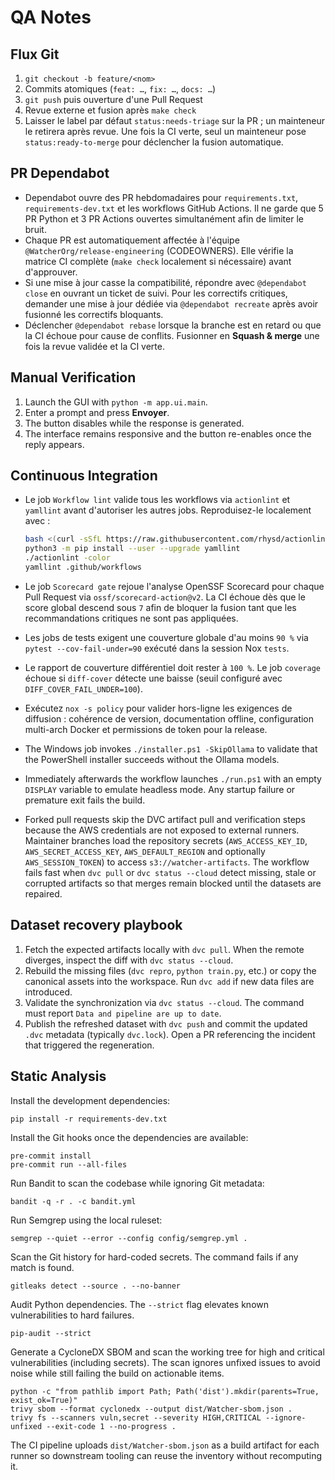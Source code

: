 # QA Notes

## Flux Git

1. `git checkout -b feature/<nom>`
2. Commits atomiques (`feat: …`, `fix: …`, `docs: …`)
3. `git push` puis ouverture d'une Pull Request
4. Revue externe et fusion après `make check`
5. Laisser le label par défaut `status:needs-triage` sur la PR ; un mainteneur le
   retirera après revue. Une fois la CI verte, seul un mainteneur pose
   `status:ready-to-merge` pour déclencher la fusion automatique.

## PR Dependabot

* Dependabot ouvre des PR hebdomadaires pour `requirements.txt`, `requirements-dev.txt`
  et les workflows GitHub Actions. Il ne garde que 5 PR Python et 3 PR Actions
  ouvertes simultanément afin de limiter le bruit.
* Chaque PR est automatiquement affectée à l'équipe `@WatcherOrg/release-engineering`
  (CODEOWNERS). Elle vérifie la matrice CI complète (`make check` localement si
  nécessaire) avant d'approuver.
* Si une mise à jour casse la compatibilité, répondre avec `@dependabot close`
  en ouvrant un ticket de suivi. Pour les correctifs critiques, demander une
  mise à jour dédiée via `@dependabot recreate` après avoir fusionné les
  correctifs bloquants.
* Déclencher `@dependabot rebase` lorsque la branche est en retard ou que la CI
  échoue pour cause de conflits. Fusionner en **Squash & merge** une fois la
  revue validée et la CI verte.

## Manual Verification

1. Launch the GUI with `python -m app.ui.main`.
2. Enter a prompt and press **Envoyer**.
3. The button disables while the response is generated.
4. The interface remains responsive and the button re-enables once the reply appears.

## Continuous Integration

* Le job `Workflow lint` valide tous les workflows via `actionlint` et `yamllint` avant
  d'autoriser les autres jobs. Reproduisez-le localement avec :

  ```bash
  bash <(curl -sSfL https://raw.githubusercontent.com/rhysd/actionlint/main/scripts/download-actionlint.bash)
  python3 -m pip install --user --upgrade yamllint
  ./actionlint -color
  yamllint .github/workflows
  ```

* Le job `Scorecard gate` rejoue l'analyse OpenSSF Scorecard pour chaque Pull Request via
  `ossf/scorecard-action@v2`. La CI échoue dès que le score global descend sous `7` afin de
  bloquer la fusion tant que les recommandations critiques ne sont pas appliquées.
* Les jobs de tests exigent une couverture globale d'au moins `90 %` via
  `pytest --cov-fail-under=90` exécuté dans la session Nox `tests`.
* Le rapport de couverture différentiel doit rester à `100 %`. Le job `coverage` échoue si
  `diff-cover` détecte une baisse (seuil configuré avec `DIFF_COVER_FAIL_UNDER=100`).
* Exécutez `nox -s policy` pour valider hors-ligne les exigences de diffusion : cohérence de version,
  documentation offline, configuration multi-arch Docker et permissions de token pour la release.
* The Windows job invokes `./installer.ps1 -SkipOllama` to validate that the PowerShell installer succeeds
  without the Ollama models.
* Immediately afterwards the workflow launches `./run.ps1` with an empty `DISPLAY` variable to emulate
  headless mode. Any startup failure or premature exit fails the build.
* Forked pull requests skip the DVC artifact pull and verification steps because the AWS credentials are not
  exposed to external runners. Maintainer branches load the repository secrets (`AWS_ACCESS_KEY_ID`,
  `AWS_SECRET_ACCESS_KEY`, `AWS_DEFAULT_REGION` and optionally `AWS_SESSION_TOKEN`) to access
  `s3://watcher-artifacts`. The workflow fails fast when `dvc pull` or `dvc status --cloud` detect
  missing, stale or corrupted artifacts so that merges remain blocked until the datasets are repaired.

## Dataset recovery playbook

1. Fetch the expected artifacts locally with `dvc pull`. When the remote diverges, inspect the diff with
   `dvc status --cloud`.
2. Rebuild the missing files (`dvc repro`, `python train.py`, etc.) or copy the canonical assets into
   the workspace. Run `dvc add` if new data files are introduced.
3. Validate the synchronization via `dvc status --cloud`. The command must report `Data and pipeline are up to date`.
4. Publish the refreshed dataset with `dvc push` and commit the updated `.dvc` metadata (typically
   `dvc.lock`). Open a PR referencing the incident that triggered the regeneration.

## Static Analysis

Install the development dependencies:

```
pip install -r requirements-dev.txt
```

Install the Git hooks once the dependencies are available:

```
pre-commit install
pre-commit run --all-files
```

Run Bandit to scan the codebase while ignoring Git metadata:

```
bandit -q -r . -c bandit.yml
```

Run Semgrep using the local ruleset:

```
semgrep --quiet --error --config config/semgrep.yml .
```

Scan the Git history for hard-coded secrets. The command fails if any match is
found.

```
gitleaks detect --source . --no-banner
```

Audit Python dependencies. The `--strict` flag elevates known
vulnerabilities to hard failures.

```
pip-audit --strict
```

Generate a CycloneDX SBOM and scan the working tree for high and critical
vulnerabilities (including secrets). The scan ignores unfixed issues to avoid
noise while still failing the build on actionable items.

```
python -c "from pathlib import Path; Path('dist').mkdir(parents=True, exist_ok=True)"
trivy sbom --format cyclonedx --output dist/Watcher-sbom.json .
trivy fs --scanners vuln,secret --severity HIGH,CRITICAL --ignore-unfixed --exit-code 1 --no-progress .
```

The CI pipeline uploads `dist/Watcher-sbom.json` as a build artifact for each
runner so downstream tooling can reuse the inventory without recomputing it.
